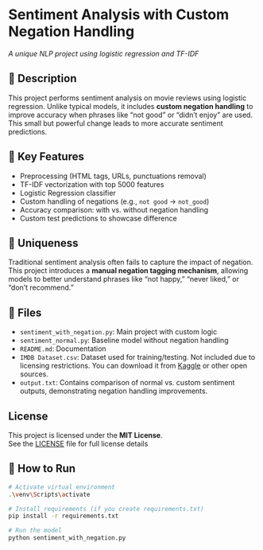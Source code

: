 # Sentiment Analysis with Custom Negation Handling
*A unique NLP project using logistic regression and TF-IDF*

## 📌 Description
This project performs sentiment analysis on movie reviews using logistic regression. Unlike typical models, it includes **custom negation handling** to improve accuracy when phrases like “not good” or “didn’t enjoy” are used. This small but powerful change leads to more accurate sentiment predictions.

## 🚀 Key Features
- Preprocessing (HTML tags, URLs, punctuations removal)
- TF-IDF vectorization with top 5000 features
- Logistic Regression classifier
- Custom handling of negations (e.g., `not good` → `not_good`)
- Accuracy comparison: with vs. without negation handling
- Custom test predictions to showcase difference

## 🧠 Uniqueness
Traditional sentiment analysis often fails to capture the impact of negation. This project introduces a **manual negation tagging mechanism**, allowing models to better understand phrases like “not happy,” “never liked,” or “don’t recommend.”

## 📂 Files
- `sentiment_with_negation.py`: Main project with custom logic
- `sentiment_normal.py`: Baseline model without negation handling
- `README.md`: Documentation
- `IMDB Dataset.csv`: Dataset used for training/testing. Not included due to licensing restrictions. You can download it from [Kaggle](https://www.kaggle.com/datasets/lakshmi25npathi/imdb-dataset-of-50k-movie-reviews) or other open sources.
- `output.txt`: Contains comparison of normal vs. custom sentiment outputs, demonstrating negation handling improvements.

## License

This project is licensed under the **MIT License**.  
See the [LICENSE](LICENSE) file for full license details

## 🔧 How to Run
```bash
# Activate virtual environment
.\venv\Scripts\activate

# Install requirements (if you create requirements.txt)
pip install -r requirements.txt

# Run the model
python sentiment_with_negation.py
```
